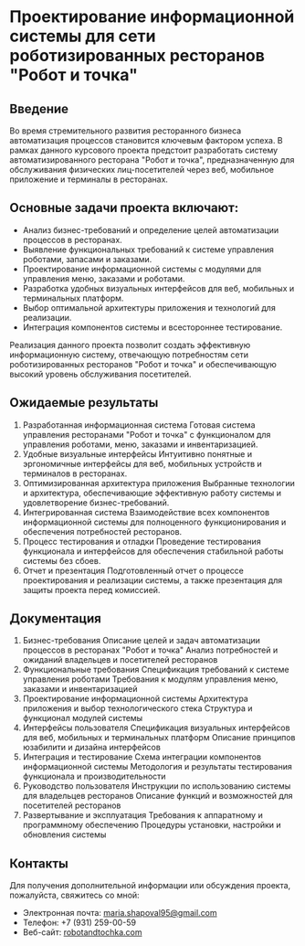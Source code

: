 # Проектирование информационной системы для сети роботизированных ресторанов "Робот и точка"

## Введение

Во время стремительного развития ресторанного бизнеса автоматизация процессов становится ключевым фактором успеха. В рамках данного курсового проекта предстоит разработать систему автоматизированного ресторана "Робот и точка", предназначенную для обслуживания физических лиц-посетителей через веб, мобильное приложение и терминалы в ресторанах.

## Основные задачи проекта включают:
- Анализ бизнес-требований и определение целей автоматизации процессов в ресторанах.
- Выявление функциональных требований к системе управления роботами, запасами и заказами.
- Проектирование информационной системы с модулями для управления меню, заказами и роботами.
- Разработка удобных визуальных интерфейсов для веб, мобильных и терминальных платформ.
- Выбор оптимальной архитектуры приложения и технологий для реализации.
- Интеграция компонентов системы и всестороннее тестирование.
  
Реализация данного проекта позволит создать эффективную информационную систему, отвечающую потребностям сети роботизированных ресторанов "Робот и точка" и обеспечивающую высокий уровень обслуживания посетителей.

## Ожидаемые результаты

1. Разработанная информационная система
Готовая система управления ресторанами "Робот и точка" с функционалом для управления роботами, меню, заказами и инвентаризацией.
2. Удобные визуальные интерфейсы
Интуитивно понятные и эргономичные интерфейсы для веб, мобильных устройств и терминалов в ресторанах.
3. Оптимизированная архитектура приложения
Выбранные технологии и архитектура, обеспечивающие эффективную работу системы и удовлетворение бизнес-требований.
4. Интегрированная система
Взаимодействие всех компонентов информационной системы для полноценного функционирования и обеспечения потребностей ресторанов.
5. Процесс тестирования и отладки
Проведение тестирования функционала и интерфейсов для обеспечения стабильной работы системы без сбоев.
6. Отчет и презентация
Подготовленный отчет о процессе проектирования и реализации системы, а также презентация для защиты проекта перед комиссией.

## Документация

1. Бизнес-требования
Описание целей и задач автоматизации процессов в ресторанах "Робот и точка"
Анализ потребностей и ожиданий владельцев и посетителей ресторанов
2. Функциональные требования
Спецификация требований к системе управления роботами
Требования к модулям управления меню, заказами и инвентаризацией
3. Проектирование информационной системы
Архитектура приложения и выбор технологического стека
Структура и функционал модулей системы
4. Интерфейсы пользователя
Спецификация визуальных интерфейсов для веб, мобильных и терминальных платформ
Описание принципов юзабилити и дизайна интерфейсов
5. Интеграция и тестирование
Схема интеграции компонентов информационной системы
Методология и результаты тестирования функционала и производительности
6. Руководство пользователя
Инструкции по использованию системы для владельцев ресторанов
Описание функций и возможностей для посетителей ресторанов
7. Развертывание и эксплуатация
Требования к аппаратному и программному обеспечению
Процедуры установки, настройки и обновления системы

## Контакты

Для получения дополнительной информации или обсуждения проекта, пожалуйста, свяжитесь со мной:

- Электронная почта: maria.shapoval95@gmail.com
- Телефон: +7 (931) 259-00-59
- Веб-сайт: [robotandtochka.com](https://robotandtochka.com)
